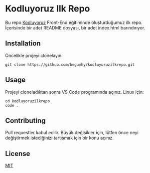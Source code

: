 # Kodluyoruz Ilk Repo
Bu repo [Kodluyoruz](https://www.kodluyoruz.org/) Front-End eğitiminde oluşturduğumuz
ilk repo. İçerisinde bir adet README dosyası, bir adet index.html barındırıyor.

## Installation
Öncelikle projeyi clonelayın. 
```
git clone https://github.com/begumhy/kodluyoruzilkrepo.git
```

## Usage
Projeyi cloneladıktan sonra VS Code programında açınız.
Linux için: 
```
cd kodluyoruzilkrepo
code .
```

## Contributing
Pull requestler kabul edilir. Büyük değişikler için, lütfen önce neyi 
değiştirmek istediğinizi tartışmak için bir konu açınız.

## License
[MIT](https://opensource.org/licenses/MIT)
